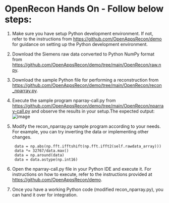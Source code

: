 
# OpenRecon Hands On - Follow below steps:

1. Make sure you have setup Python development environment. If not, refer to the instructions from https://github.com/OpenAppsRecon/demo for guidance on setting up the Python development environment.

2. Download the Siemens raw data converted to Python NumPy format from https://github.com/OpenAppsRecon/demo/tree/main/OpenRecon/raw.npy.

3. Download the sample Python file for performing a reconstruction from https://github.com/OpenAppsRecon/demo/tree/main/OpenRecon/recon_nparray.py.

4. Execute the sample program nparray-call.py from https://github.com/OpenAppsRecon/demo/tree/main/OpenRecon/nparray-call.py and observe the results in your setup.The expected output:
![image](https://github.com/OpenAppsRecon/demo/assets/142770538/a38d85fa-d3ed-489d-9025-0b3a24114583)

5. Modify the recon_nparray.py sample program according to your needs. For example, you can try inverting the data or implementing other changes.
   
        data = np.abs(np.fft.ifftshift(np.fft.ifft2(self.rawdata_array)))
        data *= 32767/data.max()
        data = np.around(data)
        data = data.astype(np.int16)

7. Open the nparray-call.py file in your Python IDE and execute it. For instructions on how to execute, refer to the instructions provided at https://github.com/OpenAppsRecon/demo.

8. Once you have a working Python code (modified recon_nparray.py), you can hand it over for integration.
